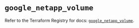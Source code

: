 # `google_netapp_volume`

Refer to the Terraform Registry for docs: [`google_netapp_volume`](https://registry.terraform.io/providers/hashicorp/google-beta/6.36.1/docs/resources/google_netapp_volume).
